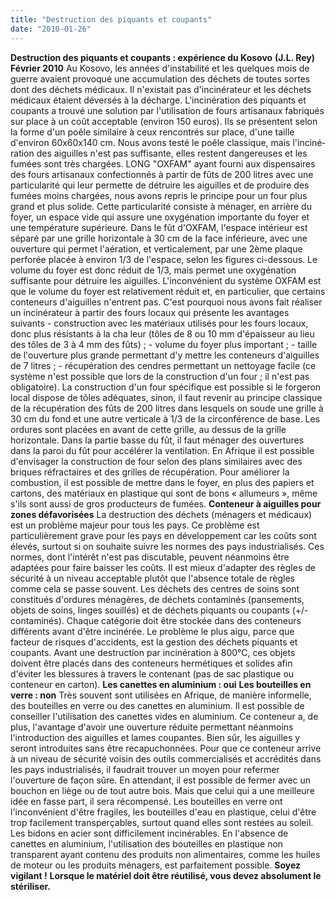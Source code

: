 ```yaml
---
title: "Destruction des piquants et coupants"
date: "2010-01-26"
---
```


**Destruction des piquants et coupants : expérience du Kosovo** **(J.L. Rey)** **Février 2010** Au Kosovo, les années d'instabilité et les quelques mois de guerre avaient provoqué une accu­mulation des déchets de toutes sortes dont des déchets médicaux. Il n'existait pas d'incinérateur et les déchets médicaux étaient déversés à la décharge. L'incinération des piquants et coupants a trouvé une solution par l'utilisation de fours artisanaux fabriqués sur place à un coût acceptable (environ 150 euros). Ils se présentent selon la forme d'un poêle similaire à ceux rencontrés sur place, d'une taille d'environ 60x60x140 cm. Nous avons testé le poêle classique, mais l'inciné­ration des aiguilles n'est pas suffisante, elles restent dangereuses et les fumées sont très chargées. LONG "OXFAM" ayant fourni aux dispensaires des fours artisanaux confectionnés à partir de fûts de 200 litres avec une particularité qui leur permette de détruire les aiguilles et de pro­duire des fumées moins chargées, nous avons repris le principe pour un four plus grand et plus solide. Cette particularité consiste à ménager, en arrière du foyer, un espace vide qui assure une oxygénation importante du foyer et une température supérieure. Dans le fût d'OXFAM, l'espace intérieur est séparé par une grille horizontale à 30 cm de la face inférieure, avec une ouverture qui permet l'aération, et verticalement, par une 2ème plaque perforée placée à envi­ron 1/3 de l'espace, selon les figures ci-dessous. Le volume du foyer est donc réduit de 1/3, mais permet une oxygénation suffisante pour détruire les aiguilles. L'inconvénient du système OXFAM est que le volume du foyer est relativement réduit et, en particulier, que certains conteneurs d'aiguilles n'entrent pas. C'est pourquoi nous avons fait réaliser un incinérateur à partir des fours locaux qui présente les avantages suivants - construction avec les matériaux utilisés pour les fours locaux, donc plus résistants à la cha­ leur (tôles de 8 ou 10 mm d'épaisseur au lieu des tôles de 3 à 4 mm des fûts) ; - volume du foyer plus important ; - taille de l'ouverture plus grande permettant d'y mettre les conteneurs d'aiguilles de 7 litres ; - récupération des cendres permettant un nettoyage facile (ce système n'est possible que lors de la construction d'un four ; il n'est pas obligatoire). La construction d'un four spécifique est possible si le forgeron local dispose de tôles adéquates, sinon, il faut revenir au principe classique de la récupération des fûts de 200 litres dans lesquels on soude une grille à 30 cm du fond et une autre verticale à 1/3 de la circonférence de base. Les ordures sont placées en avant de cette grille, au dessus de la grille horizontale. Dans la par­tie basse du fût, il faut ménager des ouvertures dans la paroi du fût pour accélérer la ventilation. En Afrique il est possible d'envisager la construction de four selon des plans similaires avec des briques réfractaires et des grilles de récupération. Pour améliorer la combustion, il est possible de mettre dans le foyer, en plus des papiers et cartons, des matériaux en plastique qui sont de bons « allumeurs », même s'ils sont aussi de gros producteurs de fumées. **Conteneur à aiguilles pour zones défavorisées** La destruction des déchets (ménagers et médicaux) est un problème majeur pour tous les pays. Ce problème est particulièrement grave pour les pays en développement car les coûts sont élevés, surtout si on souhaite suivre les normes des pays industrialisés. Ces normes, dont l'intérêt n'est pas discutable, peuvent néanmoins être adaptées pour faire baisser les coûts. Il est mieux d'adapter des règles de sécurité à un niveau acceptable plutôt que l'absence totale de règles comme cela se passe souvent. Les déchets des centres de soins sont constitués d'ordures ménagères, de déchets contaminés (pansements, objets de soins, linges souillés) et de déchets piquants ou coupants (+/- contami­nés). Chaque catégorie doit être stockée dans des conteneurs différents avant d'être incinérée. Le problème le plus aigu, parce que facteur de risques d'accidents, est la gestion des déchets piquants et coupants. Avant une destruction par incinération à 800°C, ces objets doivent être placés dans des conteneurs hermétiques et solides afin d'éviter les blessures à travers le conte­nant (pas de sac plastique ou conteneur en carton). **Les canettes en aluminium : oui** **Les bouteilles en verre : non** Très souvent sont utilisées en Afrique, de manière informelle, des bouteilles en verre ou des canettes en aluminium. Il est possible de conseiller l'utilisation des canettes vides en aluminium. Ce conteneur a, de plus, l'avantage d'avoir une ouverture réduite permettant néanmoins l'introduction des aiguilles et lames coupantes. Bien sûr, les aiguilles y seront introduites sans être recapuchonnées. Pour que ce conteneur arrive à un niveau de sécurité voisin des outils commercialisés et accré­dités dans les pays industrialisés, il faudrait trouver un moyen pour refermer l'ouverture de façon sûre. En attendant, il est possible de fermer avec un bouchon en liège ou de tout autre bois. Mais que celui qui a une meilleure idée en fasse part, il sera récompensé. Les bouteilles en verre ont l'inconvénient d'être fragiles, les bouteilles d'eau en plastique, celui d'être trop facilement transperçables, surtout quand elles sont restées au soleil. Les bidons en acier sont difficilement incinérables. En l'absence de canettes en aluminium, l'utilisation des bouteilles en plastique non transparent ayant contenu des produits non alimentaires, comme les huiles de moteur ou les produits ménagers, est parfaitement possible. **Soyez vigilant !** **Lorsque le matériel doit être réutilisé, vous devez absolument le stériliser.**
